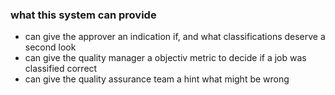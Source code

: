 ### what this system can provide

- can give the approver an indication if, and what classifications deserve a second look
- can give the quality manager a objectiv metric to decide if a job was classified correct
- can give the quality assurance team a hint what might be wrong
